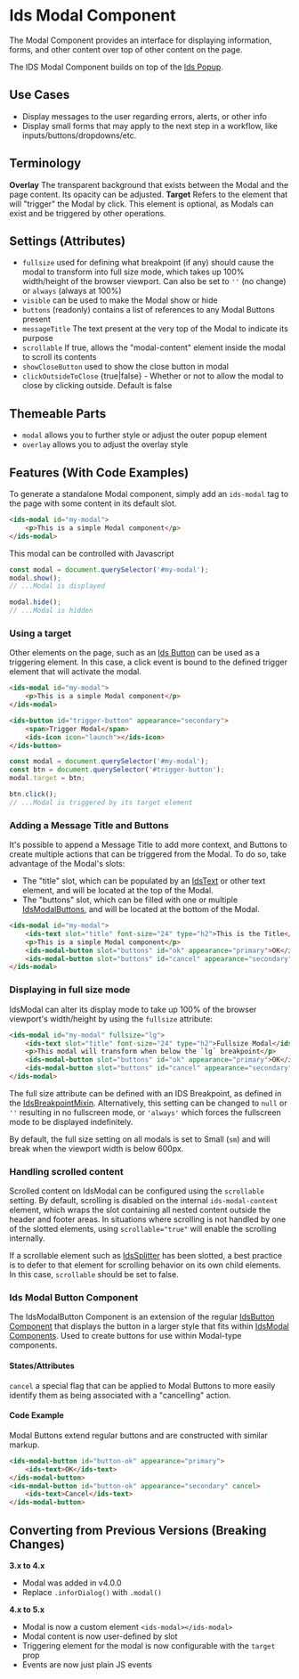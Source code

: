 # Ids Modal Component

The Modal Component provides an interface for displaying information, forms, and other content over top of other content on the page.

The IDS Modal Component builds on top of the [Ids Popup](../ids-popup/README.md).

## Use Cases

- Display messages to the user regarding errors, alerts, or other info
- Display small forms that may apply to the next step in a workflow, like inputs/buttons/dropdowns/etc.

## Terminology

**Overlay** The transparent background that exists between the Modal and the page content.  Its opacity can be adjusted.
**Target** Refers to the element that will "trigger" the Modal by click.  This element is optional, as Modals can exist and be triggered by other operations.

## Settings (Attributes)

- `fullsize` used for defining what breakpoint (if any) should cause the modal to transform into full size mode, which takes up 100% width/height of the browser viewport.  Can also be set to `''` (no change) or `always` (always at 100%)
- `visible` can be used to make the Modal show or hide
- `buttons` (readonly) contains a list of references to any Modal Buttons present
- `messageTitle` The text present at the very top of the Modal to indicate its purpose
- `scrollable` If true, allows the "modal-content" element inside the modal to scroll its contents
- `showCloseButton` used to show the close button in modal
- `clickOutsideToClose` {true|false} - Whether or not to allow the modal to close by clicking outside. Default is false

## Themeable Parts

- `modal` allows you to further style or adjust the outer popup element
- `overlay` allows you to adjust the overlay style

## Features (With Code Examples)

To generate a standalone Modal component, simply add an `ids-modal` tag to the page with some content in its default slot.

```html
<ids-modal id="my-modal">
    <p>This is a simple Modal component</p>
</ids-modal>
```

This modal can be controlled with Javascript

```js
const modal = document.querySelector('#my-modal');
modal.show();
// ...Modal is displayed

modal.hide();
// ...Modal is hidden
```

### Using a target

Other elements on the page, such as an [Ids Button](../ids-button/README.md) can be used as a triggering element.  In this case, a click event is bound to the defined trigger element that will activate the modal.

```html
<ids-modal id="my-modal">
    <p>This is a simple Modal component</p>
</ids-modal>

<ids-button id="trigger-button" appearance="secondary">
    <span>Trigger Modal</span>
    <ids-icon icon="launch"></ids-icon>
</ids-button>
```

```js
const modal = document.querySelector('#my-modal');
const btn = document.querySelector('#trigger-button');
modal.target = btn;

btn.click();
// ...Modal is triggered by its target element
```
### Adding a Message Title and Buttons

It's possible to append a Message Title to add more context, and Buttons to create multiple actions that can be triggered from the Modal.  To do so, take advantage of the Modal's slots:

- The "title" slot, which can be populated by an [IdsText](../ids-text/README.md) or other text element, and will be located at the top of the Modal.
- The "buttons" slot, which can be filled with one or multiple [IdsModalButtons](../ids-modal-button/README.md), and will be located at the bottom of the Modal.

```html
<ids-modal id="my-modal">
    <ids-text slot="title" font-size="24" type="h2">This is the Title</ids-text>
    <p>This is a simple Modal component</p>
    <ids-modal-button slot="buttons" id="ok" appearance="primary">OK</ids-modal-button>
    <ids-modal-button slot="buttons" id="cancel" appearance="secondary" cancel>Cancel</ids-modal-button>
</ids-modal>
```

### Displaying in full size mode

IdsModal can alter its display mode to take up 100% of the browser viewport's width/height by using the `fullsize` attribute:

```html
<ids-modal id="my-modal" fullsize="lg">
    <ids-text slot="title" font-size="24" type="h2">Fullsize Modal</ids-text>
    <p>This modal will transform when below the `lg` breakpoint</p>
    <ids-modal-button slot="buttons" id="ok" appearance="primary">OK</ids-modal-button>
    <ids-modal-button slot="buttons" id="cancel" appearance="secondary" cancel>Cancel</ids-modal-button>
</ids-modal>
```

The full size attribute can be defined with an IDS Breakpoint, as defined in the [IdsBreakpointMixin](../../mixins/ids-breakpoint-mixin/README.md).  Alternatively, this setting can be changed to `null` or `''` resulting in no fullscreen mode, or `'always'` which forces the fullscreen mode to be displayed indefinitely.

By default, the full size setting on all modals is set to Small (`sm`) and will break when the viewport width is below 600px.

### Handling scrolled content

Scrolled content on IdsModal can be configured using the `scrollable` setting.  By default, scrolling is disabled on the internal `ids-modal-content` element, which wraps the slot containing all nested content outside the header and footer areas.  In situations where scrolling is not handled by one of the slotted elements, using `scrollable="true"` will enable the scrolling internally.

If a scrollable element such as [IdsSplitter](../ids-splitter/README.md) has been slotted, a best practice is to defer to that element for scrolling behavior on its own child elements.  In this case, `scrollable` should be set to false.

### Ids Modal Button Component

The IdsModalButton Component is an extension of the regular [IdsButton Component](../ids-button/README.md) that displays the button in a larger style that fits within [IdsModal Components](../ids-modal/README.md). Used to create buttons for use within Modal-type components.

#### States/Attributes

`cancel` a special flag that can be applied to Modal Buttons to more easily identify them as being associated with a "cancelling" action.

#### Code Example

Modal Buttons extend regular buttons and are constructed with similar markup.

```html
<ids-modal-button id="button-ok" appearance="primary">
    <ids-text>OK</ids-text>
</ids-modal-button>
<ids-modal-button id="button-ok" appearance="secondary" cancel>
    <ids-text>Cancel</ids-text>
</ids-modal-button>
```

## Converting from Previous Versions (Breaking Changes)

**3.x to 4.x**

- Modal was added in v4.0.0
- Replace `.inforDialog()` with `.modal()`

**4.x to 5.x**

- Modal is now a custom element `<ids-modal></ids-modal>`
- Modal content is now user-defined by slot
- Triggering element for the modal is now configurable with the `target` prop
- Events are now just plain JS events
